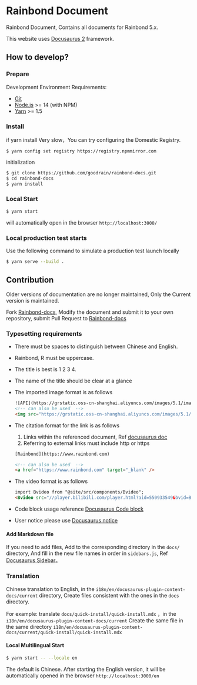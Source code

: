 # Rainbond Document

Rainbond Document, Contains all documents for Rainbond 5.x.

This website uses [Docusaurus 2](https://docusaurus.io/) framework.

## How to develop?

### Prepare

Development Environment Requirements:

- [Git](http://git-scm.com/)
- [Node.js](http://nodejs.org/) \>= 14 (with NPM)
- [Yarn](https://yarnpkg.com/en/docs/install) \>= 1.5

### Install

if yarn install Very slow，You can try configuring the Domestic Registry.

```
$ yarn config set registry https://registry.npmmirror.com
```

initialization

```bash
$ git clone https://github.com/goodrain/rainbond-docs.git
$ cd rainbond-docs
$ yarn install
```

### Local Start

```bash
$ yarn start
```

will automatically open in the browser `http://localhost:3000/`


### Local production test starts

Use the following command to simulate a production test launch locally

```bash
$ yarn serve --build .
```

## Contribution

Older versions of documentation are no longer maintained, Only the Current version is maintained.

Fork [Rainbond-docs](https://github.com/goodrain/rainbond-docs.git), Modify the document and submit it to your own repository, submit Pull Request to [Rainbond-docs](https://github.com/goodrain/rainbond-docs.git)


### Typesetting requirements

* There must be spaces to distinguish between Chinese and English.
* Rainbond, R must be uppercase.
* The title is best is 1 2 3 4.
* The name of the title should be clear at a glance
* The imported image format is as follows
  ```html
  ![API](https://grstatic.oss-cn-shanghai.aliyuncs.com/images/5.1/images/api.png)
  <!-- can also be used  -->
  <img src="https://grstatic.oss-cn-shanghai.aliyuncs.com/images/5.1/images/api.png" width="100%" title="API" />
  ```
* The citation format for the link is as follows
  1. Links within the referenced document, Ref [docusaurus doc](https://docusaurus.io/zh-CN/docs/markdown-features/assets)
  2. Referring to external links must include http or https
  ```html
  [Rainbond](https://www.rainbond.com)
  
  <!-- can also be used  -->
  <a href="https://www.rainbond.com" target="_blank" />
  ```

* The video format is as follows

  ```html
  import Bvideo from "@site/src/components/Bvideo";
  <Bvideo src="//player.bilibili.com/player.html?aid=550933549&bvid=BV1Vq4y1w7FQ&cid=492223110&page=1"/>
  ```

* Code block usage reference [Docusaurus Code block](https://docusaurus.io/zh-CN/docs/markdown-features/code-blocks)

* User notice please use [Docusaurus notice](https://docusaurus.io/zh-CN/docs/markdown-features/admonitions)

#### Add Markdown file

If you need to add files, Add to the corresponding directory in the `docs/` directory, And fill in the new file names in order in `sidebars.js`, Ref [Docusaurus Sidebar](https://docusaurus.io/zh-CN/docs/sidebar)。



### Translation

Chinese translation to English, in the `i18n/en/docusaurus-plugin-content-docs/current` directory, Create files consistent with the ones in the `docs` directory.

For example: translate `docs/quick-install/quick-install.mdx` ，in the `i18n/en/docusaurus-plugin-content-docs/current` Create the same file in the same directory `i18n/en/docusaurus-plugin-content-docs/current/quick-install/quick-install.mdx`

#### Local Multilingual Start

```bash
$ yarn start -- --locale en 
```

The default is Chinese. After starting the English version, it will be automatically opened in the browser `http://localhost:3000/en`
